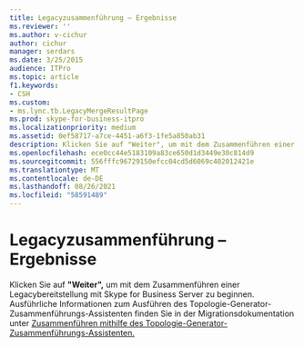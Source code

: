 ```yaml
---
title: Legacyzusammenführung – Ergebnisse
ms.reviewer: ''
ms.author: v-cichur
author: cichur
manager: serdars
ms.date: 3/25/2015
audience: ITPro
ms.topic: article
f1.keywords:
- CSH
ms.custom:
- ms.lync.tb.LegacyMergeResultPage
ms.prod: skype-for-business-itpro
ms.localizationpriority: medium
ms.assetid: 0ef58717-a7ce-4451-a6f3-1fe5a850ab31
description: Klicken Sie auf "Weiter", um mit dem Zusammenführen einer Legacybereitstellung mit Skype for Business Server zu beginnen. Ausführliche Informationen zum Ausführen des Topologie-Generator-Zusammenführungs-Assistenten finden Sie in der Migrationsdokumentation unter Zusammenführen mithilfe des Topologie-Generator-Zusammenführungs-Assistenten.
ms.openlocfilehash: ece0cc44e5183109a83ce650d1d3449e30c814d9
ms.sourcegitcommit: 556fffc96729150efcc04cd5d6069c402012421e
ms.translationtype: MT
ms.contentlocale: de-DE
ms.lasthandoff: 08/26/2021
ms.locfileid: "58591489"
---
```

# <a name="legacy-merge-results"></a>Legacyzusammenführung – Ergebnisse

Klicken Sie auf **"Weiter",** um mit dem Zusammenführen einer Legacybereitstellung mit Skype for Business Server zu beginnen. Ausführliche Informationen zum Ausführen des Topologie-Generator-Zusammenführungs-Assistenten finden Sie in der Migrationsdokumentation unter [Zusammenführen mithilfe des Topologie-Generator-Zusammenführungs-Assistenten.](/previous-versions/office/lync-server-2013/merge-using-topology-builder-merge-wizard)